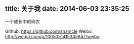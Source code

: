 title: 关于我
date: 2014-06-03 23:35:25
---

一个成长中的码农


Github: https://github.com/shamcle
Weibo: http://weibo.com/p/1005051415345947/weibo